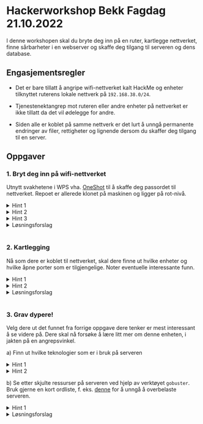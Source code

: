 # Hackerworkshop Bekk Fagdag 21.10.2022

I denne workshopen skal du bryte deg inn på en ruter, kartlegge nettverket, finne sårbarheter i en webserver og skaffe deg tilgang til serveren og dens database.

## Engasjementsregler

- Det er bare tillatt å angripe wifi-nettverket kalt HackMe og enheter tilknyttet ruterens lokale nettverk på `192.168.38.0/24`.

- Tjenestenektangrep mot ruteren eller andre enheter på nettverket er ikke tillatt da det vil ødelegge for andre.

- Siden alle er koblet på samme nettverk er det lurt å unngå permanente endringer av filer, rettigheter og lignende dersom du skaffer deg tilgang til en server.

## Oppgaver

### 1. Bryt deg inn på wifi-nettverket
Utnytt svakhetene i WPS vha. [OneShot](https://github.com/drygdryg/OneShot) til å skaffe deg passordet til nettverket. Repoet er allerede klonet på maskinen og ligger på rot-nivå. 

<details>
<summary>Hint 1</summary>
Naviger til OneShot-repoet i en terminal og kjør oneshot.py med riktig options.
</details>

<details>
<summary>Hint 2</summary>

Dere må spesifisere riktig trådløst grensesnitt ved å bruke `-i` flagget. Trådløst grensesnitt kan du finne med kommandoen `iwconfig`.
  
</details>

<details>
<summary>Hint 3</summary>
  
Om det tar lang tid, kan det hende dere har glemt å spesifisere hvilket angrep OneShot skal kjøre, ved å kjøre `--pixie-dust`.
</details>

<details><summary>Løsningsforslag</summary>
Kjør kommandoen under, og velg nettverket HackMe.
  
```
sudo python oneshot.py -i wlan0 --pixie-dust
```

</details>

</br>

### 2. Kartlegging
Nå som dere er koblet til nettverket, skal dere finne ut hvilke enheter og hvilke åpne porter som er tilgjengelige. 
Noter eventuelle interessante funn.

<details><summary>Hint 1</summary>

Her kan dere bruke verktøyet `nmap` til å scanne nettverket. Bruk `man nmap` for å se hvilke options dere kan gi til nmap.

</details>

<details><summary>Hint 2</summary>

Enheter som ligger i IP-rangen `192.168.38.100 - 192.168.38.255` er dere selv og andre deltakere i workshopen.

</details>

<details><summary>Løsningsforslag</summary>

Kjør nmap med `-A`flagget for å vise mer informasjon om her host.
  
```sudo nmap -A 192.168.38.0-100```
  
</details>


</br>

### 3. Grav dypere!
Velg dere ut det funnet fra forrige oppgave dere tenker er mest interessant å se videre på. Dere skal nå forsøke å lære litt mer om denne enheten, i jakten på en angrepsvinkel.

a) Finn ut hvilke teknologier som er i bruk på serveren

<details><summary>Hint 1</summary>
Også her er nmap et fint verktøy. Hvilke porter er åpne? Svarer serveren på http/https-trafikk? 
</details>

<details><summary>Hint 2</summary>
Ved å se at port 8080 er åpen, kan vi anta at serveren svarer på https-trafikk. Om dere åpner IP-adressen i en browser får dere nok et hint! 

Om dere ønsker, kan dere også bruke wappalyzer-utvidelsen i nettleseren for å undersøke nærmere. 
</details>
 
b) Se etter skjulte ressurser på serveren ved hjelp av verktøyet `gobuster`. Bruk gjerne en kort ordliste, f. eks. [denne]() for å unngå å overbelaste serveren. 

<details><summary>Hint 1</summary>
Last ned ordlisten og kjør kommandoen under. Ser dere noen interessante funn?

```gobuster dir -u http://192.168.38.72:1337 -w common.txt```
</details>

<details><summary>Løsningsforslag</summary>

Her finnes det flere måter man kan konkludere med at webserveren kjører en wordpress-instans. Man kan feks åpne http://192.168.38.72 i en browser, og se at "Powered by wordpress" pryder footeren på siden. 
  
Ved hjelp av gobuster kan vi også finne frem til siden (TODO TODO TODO TODO TODO TODO)

</br>

### Kjente sårbarheter?

Når man vet hvilken teknologi som brukes er ofte neste steg å finne ut nøyaktig hvilke versjoner som brukes. Deretter kan man undersøke om det er kjente sårbarheter tilknyttet disse versjonene.

<details><summary>Hint</summary>

Kali har et verktøy kalt wpscan som kan gi deg mye informasjon om en Wordpress-server.

</details>

### Bryt deg inn på serveren

### Finn et flagg på serveren

### Skaff deg tilgang til databasen

### Finn et flagg i databasen
